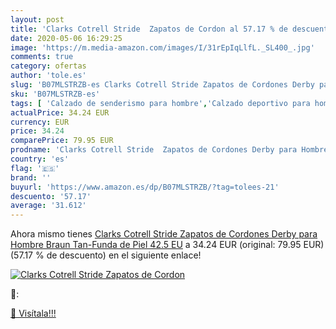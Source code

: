 ```yaml
---
layout: post
title: 'Clarks Cotrell Stride  Zapatos de Cordon al 57.17 % de descuento'
date: 2020-05-06 16:29:25
image: 'https://m.media-amazon.com/images/I/31rEpIqLlfL._SL400_.jpg'
comments: true
category: ofertas
author: 'tole.es'
slug: 'B07MLSTRZB-es Clarks Cotrell Stride Zapatos de Cordones Derby para...'
sku: 'B07MLSTRZB-es'
tags: [ 'Calzado de senderismo para hombre','Calzado deportivo para hombre','Chanclas y sandalias de piscina para hombre','Zapatillas de senderismo para hombre','Zapatillas y calzado deportivo para hombre','Zapatos','Zapatos para hombre','Zapatos y complementos','zapatos', ]
actualPrice: 34.24 EUR
currency: EUR
price: 34.24
comparePrice: 79.95 EUR
prodname: 'Clarks Cotrell Stride  Zapatos de Cordones Derby para Hombre  Braun Tan-Funda de Piel  42.5 EU'
country: 'es'
flag: '🇪🇸'
brand: ''
buyurl: 'https://www.amazon.es/dp/B07MLSTRZB/?tag=tolees-21'
descuento: '57.17'
average: '31.612'
---
```


Ahora mismo tienes [Clarks Cotrell Stride  Zapatos de Cordones Derby para Hombre  Braun Tan-Funda de Piel  42.5 EU](https://www.amazon.es/dp/B07MLSTRZB/?tag=tolees-21) a 34.24 EUR (original: 79.95 EUR) (57.17 %  de descuento) en el siguiente enlace!

[![Clarks Cotrell Stride  Zapatos de Cordon](https://m.media-amazon.com/images/I/31rEpIqLlfL._SL400_.jpg)](https://www.amazon.es/dp/B07MLSTRZB/?tag=tolees-21)

🔎:


[🛒 Visítala!!!](https://www.amazon.es/dp/B07MLSTRZB/?tag=tolees-21)

